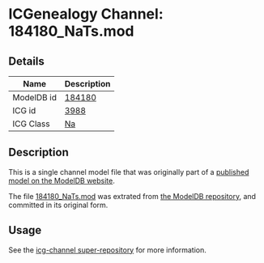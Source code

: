 # ICGenealogy Channel: 184180\_NaTs.mod

## Details

Name | Description
---- | -----------
ModelDB id | [184180](http://senselab.med.yale.edu/ModelDB/ShowModel.cshtml?model=184180)
ICG id | [3988](http://icg.neurotheory.ox.ac.uk/channels/2/3988)
ICG Class | [Na](http://icg.neurotheory.ox.ac.uk/channels/2)

## Description

This is a single channel model file that was originally part of a [published model on the ModelDB website](http://senselab.med.yale.edu/mModelDB/ShowModel.cshtml?model=184180).

The file [184180\_NaTs.mod](184180_NaTs.mod) was extrated from [the ModelDB repository](http://senselab.med.yale.edu/ModelDB/ShowModel.cshtml?model=184180), and committed in its original form.

## Usage

See the [icg-channel super-repository](https://github.com/icgenealogy/icg-channels) for more information.